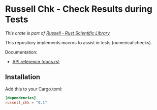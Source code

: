 # Russell Chk - Check Results during Tests

_This crate is part of [Russell - Rust Scientific Library](https://github.com/cpmech/russell)_

This repository implements macros to assist in tests (numerical checks).

Documentation:

- [API reference (docs.rs)](https://docs.rs/russell_chk)

## Installation

Add this to your Cargo.toml:

```toml
[dependencies]
russell_chk = "0.1"
```
